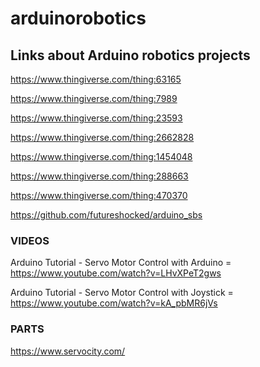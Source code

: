 # arduinorobotics

## Links about Arduino robotics projects ##

https://www.thingiverse.com/thing:63165

https://www.thingiverse.com/thing:7989

https://www.thingiverse.com/thing:23593

https://www.thingiverse.com/thing:2662828

https://www.thingiverse.com/thing:1454048

https://www.thingiverse.com/thing:288663

https://www.thingiverse.com/thing:470370

https://github.com/futureshocked/arduino_sbs

### VIDEOS ###

Arduino Tutorial - Servo Motor Control with Arduino =
https://www.youtube.com/watch?v=LHvXPeT2gws

Arduino Tutorial - Servo Motor Control with Joystick = 
https://www.youtube.com/watch?v=kA_pbMR6jVs





### PARTS ###

https://www.servocity.com/

